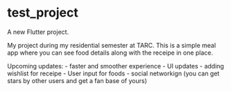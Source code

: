 # test_project

A new Flutter project.

My project during my residential semester at TARC. 
This is a simple meal app where you can see food details along with the receipe in one place. 

Upcoming updates:
    - faster and smoother experience 
    - UI updates 
    - adding wishlist for receipe 
    - User input for foods 
    - social networkign (you can get stars by other users and get a fan base of yours)
    